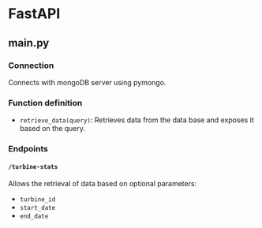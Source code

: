 # FastAPI
## main.py
### Connection
Connects with mongoDB server using pymongo.
### Function definition
- `retrieve_data(query)`: Retrieves data from the data base and exposes it based on the query.
### Endpoints
#### `/turbine-stats`
Allows the retrieval of data based on optional parameters:
- `turbine_id`
- `start_date`
- `end_date` 
